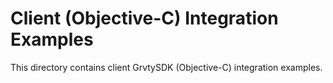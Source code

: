 # Client (Objective-C) Integration Examples
This directory contains client GrvtySDK (Objective-C) integration examples.
